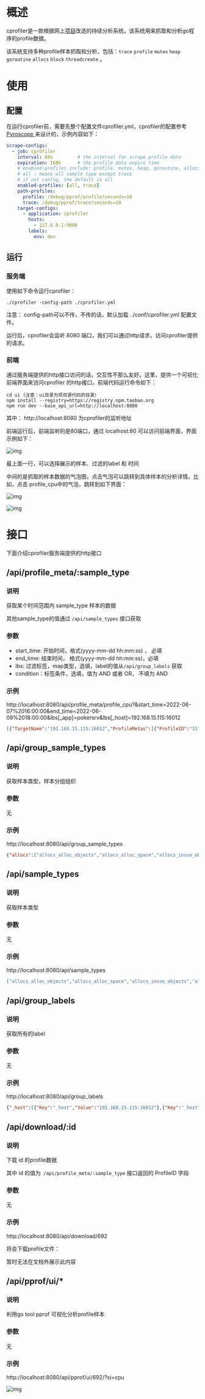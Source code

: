 # 概述

cprofiler是一款根据网上[项目](https://github.com/xyctruth/profiler)改造的持续分析系统，该系统用来抓取和分析go程序的profile数据。

该系统支持多种profile样本抓取和分析，包括：`trace` `profile` `mutex` `heap` `goroutine` `allocs` `block` `threadcreate` 。

# 使用

## 配置

在运行cprofiler前，需要先整个配置文件cprofiler.yml，cprofiler的配置参考 [Pyroscope ](https://pyroscope.io/)来设计的，示例内容如下：

```YAML
scrape-configs:
  - job: cprofiler
    interval: 60s         # the interval for scrape profile data
    expiration: 168h      # the profile data expire time
    # enabled-profiles include: profile, mutex, heap, goroutine, allocs, block, threadcreate, trace, all
    # all : means all sample type except trace
    # if not config, the default is all
    enabled-profiles: [all, trace]
    path-profiles:
      profile: /debug/pprof/profile?seconds=10
      trace: /debug/pprof/trace?seconds=10
    target-configs:
      - application: cprofiler
        hosts:
          - 127.0.0.1:9000
        labels:
          env: dev
```

## 运行

### 服务端

使用如下命令运行cprofiler：

```Shell
./cprofiler -config-path ./cprofiler.yml
```

注意： config-path可以不传，不传的话，默认加载 ../conf/cprofiler.yml 配置文件。

运行后，cprofiler会监听 8080 端口，我们可以通过http请求，访问cprofiler提供的请求。



### 前端

通过服务端提供的http接口访问的话，交互性不那么友好。这里，提供一个可视化前端界面来访问cprofiler 的http接口，前端代码运行命令如下：

```Shell
cd ui (注意：ui目录为项目源代码的目录）
npm install --registry=https://registry.npm.taobao.org
npm run dev --base_api_url=http://localhost:8080
```

其中： http://localhost:8080 为cprofiler的监听地址



前端运行后，前端监听的是80端口，通过 localhost:80 可以访问前端界面，界面示例如下：

![img](https://forever9.feishu.cn/space/api/box/stream/download/asynccode/?code=MGFiNGIwNjJjYjViY2RkYzAwNTE0MmRkNDkzZTRhY2NfSXNlVzJTNUFXbW5mb0o2Rk5odzFqdVRJd0U1aENCR0hfVG9rZW46Ym94Y24xbTRIUzVBakk1M1BScE9FbEs5enJmXzE2NTUyNjE1ODU6MTY1NTI2NTE4NV9WNA)





最上面一行，可以选择展示的样本、过滤的label 和 时间



中间的是抓取的样本数据的气泡图，点击气泡可以跳转到具体样本的分析详情。比如，点击 profile_cpu中的气泡，跳转到如下界面：

![img](https://forever9.feishu.cn/space/api/box/stream/download/asynccode/?code=ZDRjNmEwZDA2YjBhMGU2N2RlZTI2OThmN2I3MGJlY2FfbmNJbXkxbklGaU5UQnFLMEVsS05vMkJHbXZuNnBTN2xfVG9rZW46Ym94Y250UmduNWx1Tk44N1VlQlRic1VXNWpmXzE2NTUyNjE1ODU6MTY1NTI2NTE4NV9WNA)







![img](https://forever9.feishu.cn/space/api/box/stream/download/asynccode/?code=NjhiMTMyMmFhMDNlZmQ2MzAxMjhiNmM0Zjg2YTJjMDFfR3NoMVJPb1hEeXVZMzh3NDlocE1iQVVpNWJSSGVqTzJfVG9rZW46Ym94Y25IRlZLeHdsT3RJaHp1OFdnWGRkNkpkXzE2NTUyNjE1ODU6MTY1NTI2NTE4NV9WNA)



# 接口

下面介绍cprofiler服务端提供的http接口

## /api/profile_meta/:sample_type

### 说明

获取某个时间范围内 sample_type 样本的数据

其他sample_type的值通过 `/api/sample_types` 接口获取

### 参数

- start_time: 开始时间，格式(yyyy-mm-dd hh:mm:ss) ， 必填
- end_time: 结束时间， 格式(yyyy-mm-dd hh:mm:ss)，必填
- lbs: 过滤标签，map类型，选填，label的值从`/api/group_labels` 获取
- condition：标签条件，选填，值为 AND 或者 OR， 不填为 AND

### 示例

http://localhost:8080/api/profile_meta/profile_cpu?&start_time=2022-06-07%2016:00:00&end_time=2022-06-09%2018:00:00&lbs[_app]=pokersrv&lbs[_host]=192.168.15.115:16012

```JSON
[{"TargetName":"192.168.15.115:16012","ProfileMetas":[{"ProfileID":"31","ProfileType":"profile","SampleType":"profile_cpu","JobName":"cashcow_lightmen","Host":"192.168.15.115:16012","App":"pokersrv","SampleTypeUnit":"nanoseconds","Value":4210000000,"Timestamp":1654770439076,"Duration":10108768696,"Labels":[{"Key":"env","Value":"dev"}]},{"ProfileID":"63","ProfileType":"profile","SampleType":"profile_cpu","JobName":"cashcow_lightmen","Host":"192.168.15.115:16012","App":"pokersrv","SampleTypeUnit":"nanoseconds","Value":3880000000,"Timestamp":1654770509282,"Duration":10148589892,"Labels":[{"Key":"env","Value":"dev"}]}]}]
```



## /api/group_sample_types

### 说明

获取样本类型，样本分组组织

### 参数

无

### 示例

http://localhost:8080/api/group_sample_types

```JSON
{"allocs":["allocs_alloc_objects","allocs_alloc_space","allocs_inuse_objects","allocs_inuse_space"],"block":["block_contentions","block_delay"],"goroutine":["goroutine"],"heap":["heap_alloc_objects","heap_alloc_space","heap_inuse_objects","heap_inuse_space"],"mutex":["mutex_contentions","mutex_delay"],"profile":["profile_cpu","profile_samples"],"threadcreate":["threadcreate"]}
```



## /api/sample_types

### 说明

获取样本类型

### 参数

无

### 示例

http://localhost:8080/api/sample_types

```JSON
["allocs_alloc_objects","allocs_alloc_space","allocs_inuse_objects","allocs_inuse_space","block_contentions","block_delay","goroutine","heap_alloc_objects","heap_alloc_space","heap_inuse_objects","heap_inuse_space","mutex_contentions","mutex_delay","profile_cpu","profile_samples","threadcreate"]
```



## /api/group_labels

### 说明

获取所有的label

### 参数

无

### 示例

http://localhost:8080/api/group_labels

```JSON
{"_host":[{"Key":"_host","Value":"192.168.15.115:16012"},{"Key":"_host","Value":"192.168.15.115:16022"},{"Key":"_host","Value":"192.168.15.115:8150"}],"_job":[{"Key":"_job","Value":"lobbysrv"},{"Key":"_job","Value":"pokersrv"}],"env":[{"Key":"env","Value":"dev"}]}
```



## /api/download/:id

### 说明

下载 id 的profile数据

其中 id 的值为` /api/profile_meta/:sample_type` 接口返回的 ProfileID 字段

### 参数

无

### 示例

http://localhost:8080/api/download/692

将会下载profile文件：

暂时无法在文档外展示此内容



## /api/pprof/ui/*

### 说明

利用go tool pprof 可视化分析profile样本

### 参数

无

### 示例

http://localhost:8080/api/pprof/ui/692/?si=cpu

![img](https://forever9.feishu.cn/space/api/box/stream/download/asynccode/?code=OWYwODM1YWViOTJhYjAzYjVmZmJkODFjNTM1MGExNjZfclJ5NGR1VlVocE0ySlpKSm9tUlpmQjlZRW5tclJYZ2VfVG9rZW46Ym94Y245SzB2bktocm40Y3M2b2E2azN2S2RiXzE2NTUyNjE1ODU6MTY1NTI2NTE4NV9WNA)